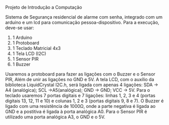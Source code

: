 Projeto de Introdução a Computação

Sistema de Segurança residencial de alarme com senha, integrado com um arduíno
e um lcd para comunicação pessoa-dispositivo.
Para a execução, deve-se usar:
1. 1 Arduino
2. 1 Protoboard
3. 1 Teclado Matricial 4x3
4. 1 Tela LCD (I2C)
5. 1 Sensor PIR
6. 1 Buzzer

  Usaremos a protoboard para fazer as ligações com o Buzzer e o Sensor PIR,
Além de unir as ligações no GND e 5V.
  A tela LCD, com o auxílio da biblioteca LiquidCrystal I2C.h, será ligada 
com apenas 4 ligações: SDA → A4 (analógica); SCL →A5(analógica); GND → GND;
VCC → 5V.
  Para o teclado usaremos 7 portas digitais e 7 ligações: linhas 1, 2, 3 e 4
(portas digitais 13, 12, 11 e 10) e colunas 1, 2 e 3 (portas digitais 9, 8 e 7).
  O Buzzer é ligado com uma resistência de 1000Ω, onde a parte negativa é
ligada ao GND e a postitiva é ligada à porta analógica A0. Para o Sensor PIR
é utilizado uma porta analógica A3, o GND e o 5V.
